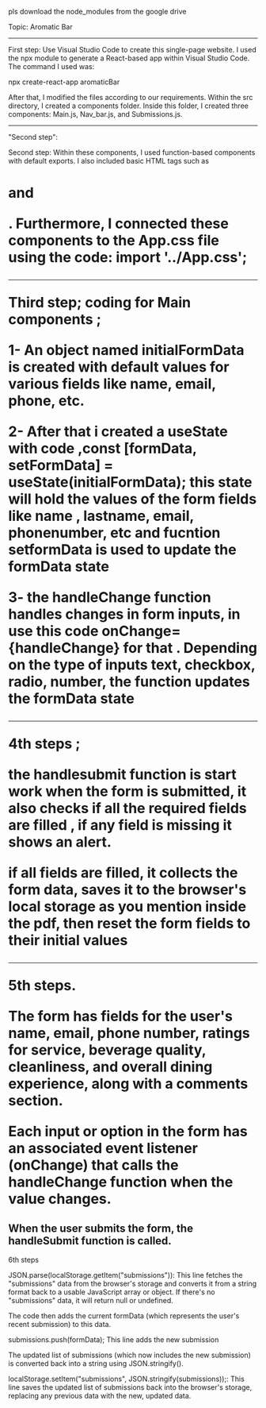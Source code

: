 pls download the node_modules from the google drive

Topic: Aromatic Bar

---------------------------------------------

First step: Use Visual Studio Code to create this single-page website. I used the npx module to generate a React-based app within Visual Studio Code. The command I used was:

npx create-react-app aromaticBar

After that, I modified the files according to our requirements. Within the src directory, I created a components folder. Inside this folder, I created three components: Main.js, Nav_bar.js, and Submissions.js.

------------------------------------------------------------------


 "Second step":

Second step: Within these components, I used function-based components with default exports. I also included basic HTML tags such as <h1> and <p>. Furthermore, I connected these components to the App.css file using the code:
import '../App.css';


----------------------------------------------------------


Third step; coding for Main components ;


1- An object named initialFormData is created with default values for various fields like name, email, phone, etc.

2- After that i created a useState  with code ,const [formData, setFormData] = useState(initialFormData); this state will hold the values of the form fields like name , lastname, email, phonenumber, etc and fucntion setformData is used to update the formData state

3- the handleChange function handles changes in form inputs, in use this code onChange={handleChange} for that . Depending on the type of inputs text, checkbox, radio, number, the function updates the formData state


--------------------------------------------
4th steps ;

the handlesubmit function is start work when the form is submitted, it also checks if all the required fields are filled , if any field is missing it shows an alert.

if all fields are filled, it collects the form data, saves it to the browser's local storage as you mention inside the pdf, then reset the form fields to their initial values

-------------------------------------------

5th steps.

 The form has fields for the user's name, email, phone number, ratings for service, beverage quality, cleanliness, and overall dining experience, along with a comments section.

Each input or option in the form has an associated event listener (onChange) that calls the handleChange function when the value changes.

When the user submits the form, the handleSubmit function is called.
----------------------------------------------------------------------------

6th steps 

JSON.parse(localStorage.getItem("submissions")): This line fetches the "submissions" data from the browser's storage and converts it from a string format back to a usable JavaScript array or object. If there's no "submissions" data, it will return null or undefined.

The code then adds the current formData (which represents the user's recent submission) to this data.

submissions.push(formData); This line adds the new submission 

The updated list of submissions (which now includes the new submission) is converted back into a string using JSON.stringify().

localStorage.setItem("submissions", JSON.stringify(submissions));: This line saves the updated list of submissions back into the browser's storage, replacing any previous data with the new, updated data.



